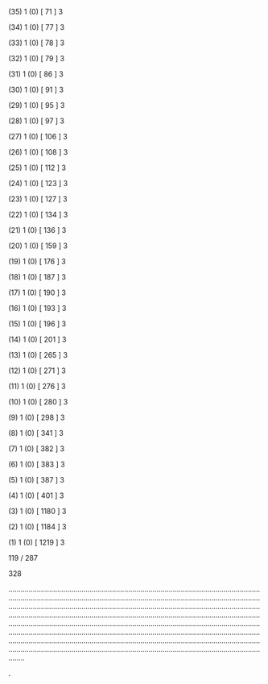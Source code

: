 (35) 1 (0) [ 71 ] 3 


(34) 1 (0) [ 77 ] 3 


(33) 1 (0) [ 78 ] 3 


(32) 1 (0) [ 79 ] 3 


(31) 1 (0) [ 86 ] 3 


(30) 1 (0) [ 91 ] 3 


(29) 1 (0) [ 95 ] 3 


(28) 1 (0) [ 97 ] 3 


(27) 1 (0) [ 106 ] 3 


(26) 1 (0) [ 108 ] 3 


(25) 1 (0) [ 112 ] 3 


(24) 1 (0) [ 123 ] 3 


(23) 1 (0) [ 127 ] 3 


(22) 1 (0) [ 134 ] 3 


(21) 1 (0) [ 136 ] 3 


(20) 1 (0) [ 159 ] 3 


(19) 1 (0) [ 176 ] 3 


(18) 1 (0) [ 187 ] 3 


(17) 1 (0) [ 190 ] 3 


(16) 1 (0) [ 193 ] 3 


(15) 1 (0) [ 196 ] 3 


(14) 1 (0) [ 201 ] 3 


(13) 1 (0) [ 265 ] 3 


(12) 1 (0) [ 271 ] 3 


(11) 1 (0) [ 276 ] 3 


(10) 1 (0) [ 280 ] 3 


(9) 1 (0) [ 298 ] 3 


(8) 1 (0) [ 341 ] 3 


(7) 1 (0) [ 382 ] 3 


(6) 1 (0) [ 383 ] 3 


(5) 1 (0) [ 387 ] 3 


(4) 1 (0) [ 401 ] 3 


(3) 1 (0) [ 1180 ] 3 


(2) 1 (0) [ 1184 ] 3 


(1) 1 (0) [ 1219 ] 3 


119 / 287 


328 


........................................................................................................................................................................................................................................................................................................................................................................................................................................................................................................................................................................................................................................................................................................................................................................................................................................................................................................................................................................................................................................ 


 


. 


